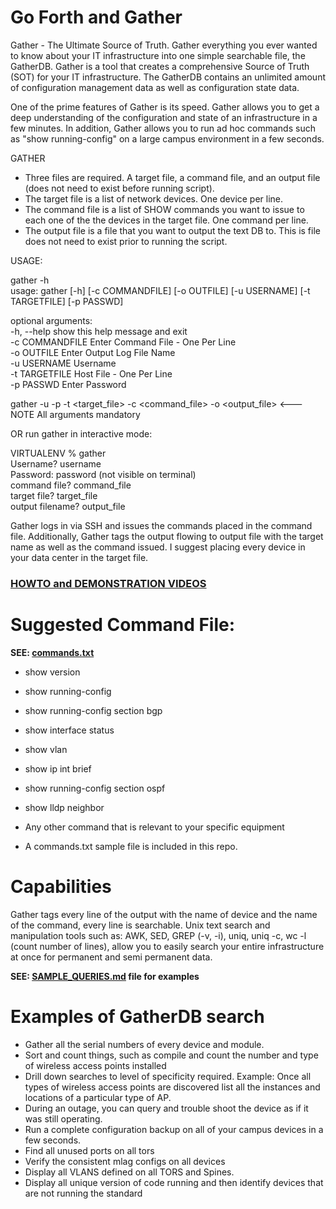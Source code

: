 # Go Forth and Gather

Gather - The Ultimate Source of Truth. Gather everything you ever wanted to know about your IT infrastructure into one simple searchable file, the GatherDB.
Gather is a tool that creates a comprehensive Source of Truth (SOT) for your IT infrastructure. The GatherDB contains an unlimited amount of configuration
management data as well as configuration state data. 

One of the prime features of Gather is its speed. Gather allows you to get a deep understanding of the configuration and state of an infrastructure in 
a few minutes. In addition, Gather allows you to run ad hoc commands such as "show running-config" on a large campus environment in a few seconds.


GATHER
* Three files are required. A target file, a command file, and an output file (does not need to exist before running script).
* The target file is a list of network devices. One device per line.
* The command file is a list of SHOW commands you want to issue to each one of the the devices in the target file. One command per line.
* The output file is a file that you want to output the text DB to. This is file does not need to exist prior to running the script.

USAGE:

gather -h<br>
usage: gather [-h] [-c COMMANDFILE] [-o OUTFILE] [-u USERNAME] [-t TARGETFILE] [-p PASSWD]<br>

optional arguments:<br>
  -h, --help      show this help message and exit<br>
  -c COMMANDFILE  Enter Command File - One Per Line<br>
  -o OUTFILE      Enter Output Log File Name<br>
  -u USERNAME     Username<br>
  -t TARGETFILE   Host File - One Per Line<br>
  -p PASSWD       Enter Password<br>

gather -u <usename> -p <password> -t <target_file> -c <command_file> -o <output_file>  <--- NOTE All arguments mandatory<br>

OR run gather in interactive mode:<br>
  
VIRTUALENV % gather<br>
Username? username<br>
Password: password (not visible on terminal)<br>
command file? command_file<br>
target file? target_file<br>
output filename? output_file<br>
 
Gather logs in via SSH and issues the commands placed in the command file. Additionally, Gather tags the output flowing to output file with the target name as well as the command issued. I suggest placing every device in your data center in the target file.

### [HOWTO and DEMONSTRATION VIDEOS](https://github.com/rantlabs/RANT/blob/main/DEMO_VIDEOS.md)

# Suggested Command File:
**SEE: [commands.txt](https://github.com/rantlabs/RANT/blob/main/commands.txt)**
* show version
* show running-config
* show running-config section bgp
* show interface status
* show vlan
* show ip int brief
* show running-config section ospf
* show lldp neighbor
* Any other command that is relevant to your specific equipment

* A commands.txt sample file is included in this repo.

# Capabilities

Gather tags every line of the output with the name of device and the name of the command, every line is searchable. Unix text search and 
manipulation tools such as: AWK, SED, GREP (-v, -i), uniq, uniq -c, wc -l (count number of lines), allow you to easily search your entire infrastructure
at once for permanent and semi permanent data. 

**SEE: [SAMPLE_QUERIES.md](https://github.com/rantlabs/RANT/blob/main/SAMPLE_QUERIES.md) file for examples**

# Examples of GatherDB search
* Gather all the serial numbers of every device and module.
* Sort and count things, such as compile and count the number and type of wireless access points installed
* Drill down searches to level of specificity required. Example: Once all types of wireless access points are discovered list all the instances and locations of a particular type of AP.
* During an outage, you can query and trouble shoot the device as if it was still operating.
* Run a complete configuration backup on all of your campus devices in a few seconds.
* Find all unused ports on all tors
* Verify the consistent mlag configs on all devices
* Display all VLANS defined on all TORS and Spines.
* Display all unique version of code running and then identify devices that are not running the standard
